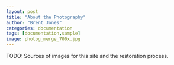 ```yaml
---
layout: post
title: "About the Photography"
author: "Brent Jones"
categories: documentation
tags: [documentation,sample]
image: photog_merge_700x.jpg
---
```


TODO: Sources of images for this site and the restoration process.